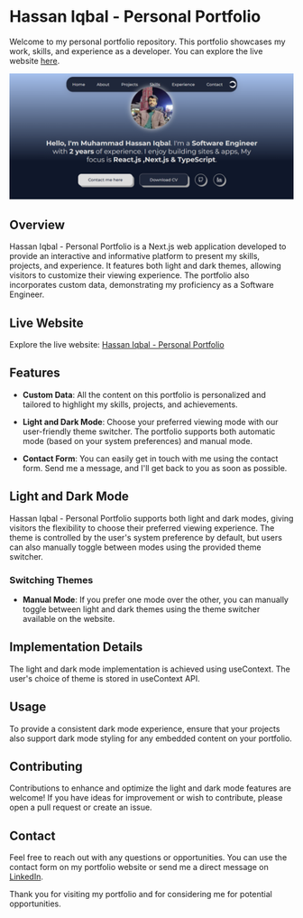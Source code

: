 # Hassan Iqbal - Personal Portfolio

Welcome to my personal portfolio repository. This portfolio showcases my work, skills, and experience as a developer. You can explore the live website [here](https://www.hassaniqbal.me/).

![Portfolio Screenshot](./public/portfolio.png)

## Overview

Hassan Iqbal - Personal Portfolio is a Next.js web application developed to provide an interactive and informative platform to present my skills, projects, and experience. It features both light and dark themes, allowing visitors to customize their viewing experience. The portfolio also incorporates custom data, demonstrating my proficiency as a Software Engineer.

## Live Website

Explore the live website: [Hassan Iqbal - Personal Portfolio](https://www.hassaniqbal.me/)

## Features

- **Custom Data**: All the content on this portfolio is personalized and tailored to highlight my skills, projects, and achievements.

- **Light and Dark Mode**: Choose your preferred viewing mode with our user-friendly theme switcher. The portfolio supports both automatic mode (based on your system preferences) and manual mode.

- **Contact Form**: You can easily get in touch with me using the contact form. Send me a message, and I'll get back to you as soon as possible.

## Light and Dark Mode

Hassan Iqbal - Personal Portfolio supports both light and dark modes, giving visitors the flexibility to choose their preferred viewing experience. The theme is controlled by the user's system preference by default, but users can also manually toggle between modes using the provided theme switcher.

### Switching Themes

- **Manual Mode**: If you prefer one mode over the other, you can manually toggle between light and dark themes using the theme switcher available on the website.

## Implementation Details

The light and dark mode implementation is achieved using useContext. The user's choice of theme is stored in useContext API.

## Usage

To provide a consistent dark mode experience, ensure that your projects also support dark mode styling for any embedded content on your portfolio.

## Contributing

Contributions to enhance and optimize the light and dark mode features are welcome! If you have ideas for improvement or wish to contribute, please open a pull request or create an issue.

## Contact

Feel free to reach out with any questions or opportunities. You can use the contact form on my portfolio website or send me a direct message on [LinkedIn](https://www.linkedin.com/in/hassan-awan01).

Thank you for visiting my portfolio and for considering me for potential opportunities.
